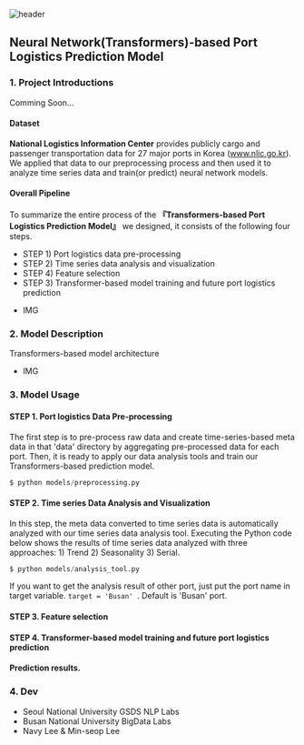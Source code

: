 ![header](https://capsule-render.vercel.app/api?type=waving&color=gradient&height=300&section=header&text=%20ROK%20Port%20Logistics%20Forecast&fontColor=317589&fontSize=60)


## Neural Network(Transformers)-based Port Logistics Prediction Model 

### 1. Project Introductions

Comming Soon...

#### Dataset
**National Logistics Information Center** provides publicly cargo and passenger transportation data for 27 major ports in Korea (www.nlic.go.kr). We applied that data to our preprocessing process and then used it to analyze time series data and train(or predict) neural network models. 

#### Overall Pipeline
To summarize the entire process of the **『Transformers-based Port Logistics Prediction Model』** we designed, it consists of the following four steps.
  - STEP 1) Port logistics data pre-processing
  - STEP 2) Time series data analysis and visualization
  - STEP 4) Feature selection
  - STEP 3) Transformer-based model training and future port logistics prediction

+ IMG

### 2. Model Description

Transformers-based model architecture

+ IMG

### 3. Model Usage

#### STEP 1. Port logistics Data Pre-processing
The first step is to pre-process raw data and create time-series-based meta data in that 'data' directory by aggregating pre-processed data for each port. Then, it is ready to apply our data analysis tools and train our Transformers-based prediction model.
```python
$ python models/preprocessing.py
```

#### STEP 2. Time series Data Analysis and Visualization
In this step, the meta data converted to time series data is automatically analyzed with our time series data analysis tool. Executing the Python code below shows the results of time series data analyzed with three approaches: 1) Trend 2) Seasonality 3) Serial.
 ```python
$ python models/analysis_tool.py
```
If you want to get the analysis result of other port, just put the port name in target variable. ```target = 'Busan' ```. Default is 'Busan' port.

#### STEP 3. Feature selection

#### STEP 4. Transformer-based model training and future port logistics prediction

#### Prediction results.


### 4. Dev
  - Seoul National University GSDS NLP Labs
  - Busan National University BigData Labs
  - Navy Lee & Min-seop Lee

